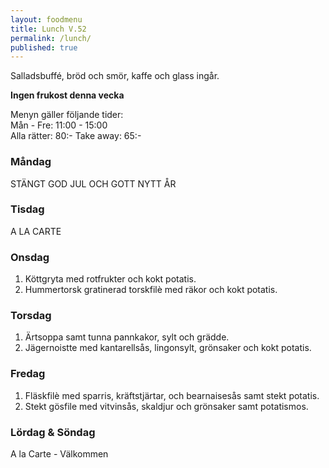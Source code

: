```yaml
---
layout: foodmenu
title: Lunch V.52
permalink: /lunch/
published: true
---
```

Salladsbuffé, bröd och smör, kaffe och glass ingår.

**Ingen frukost denna vecka**


Menyn gäller följande tider:  
Mån - Fre: 11:00 - 15:00  
Alla rätter: 80:- Take away: 65:-

### Måndag
STÄNGT
GOD JUL OCH GOTT NYTT ÅR

### Tisdag

A LA CARTE

### Onsdag

1. Köttgryta med rotfrukter och kokt potatis.
2. Hummertorsk gratinerad torskfilè med räkor och kokt potatis.

### Torsdag

 1. Ärtsoppa samt tunna pannkakor, sylt och grädde.
 2. Jägernoistte med kantarellsås, lingonsylt, grönsaker och kokt potatis.

### Fredag

1. Fläskfilè med sparris, kräftstjärtar, och bearnaisesås samt stekt potatis.
2. Stekt gösfile med vitvinsås, skaldjur och grönsaker samt potatismos.

### Lördag & Söndag
A la Carte - Välkommen

